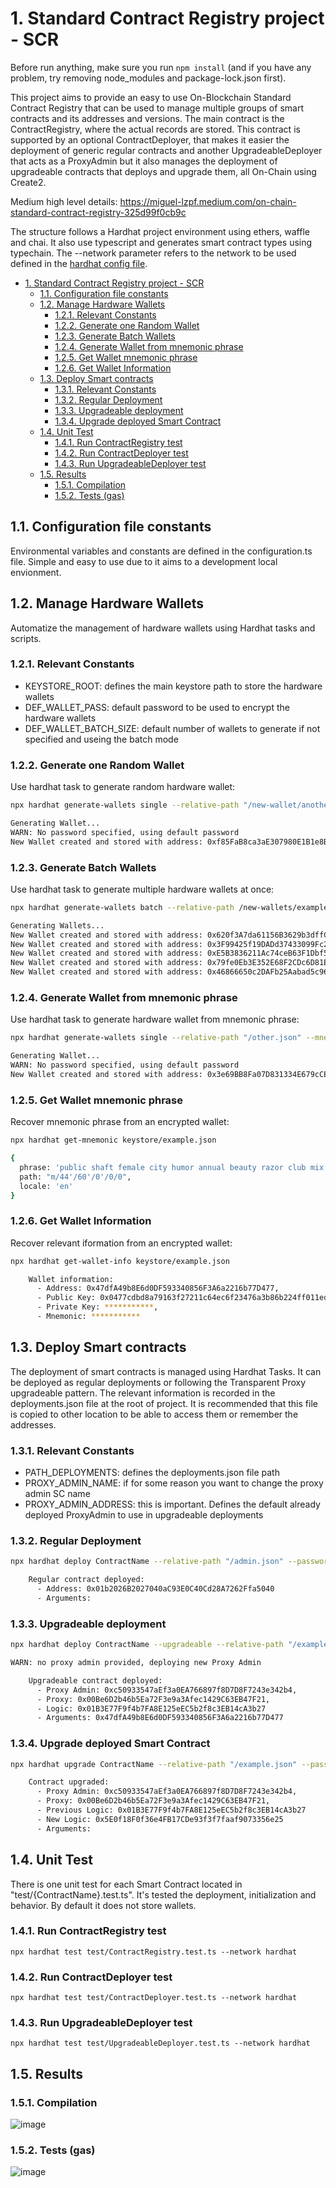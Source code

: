 # 1. Standard Contract Registry project - SCR

Before run anything, make sure you run `npm install` (and if you have any problem, try removing node_modules and package-lock.json first).

This project aims to provide an easy to use On-Blockchain Standard Contract Registry that can be used to manage multiple groups of smart contracts and its addresses and versions. The main contract is the ContractRegistry, where the actual records are stored. This contract is supported by an optional ContractDeployer, that makes it easier the deployment of generic regular contracts and another UpgradeableDeployer that acts as a ProxyAdmin but it also manages the deployment of upgradeable contracts that deploys and upgrade them, all On-Chain using Create2.

Medium high level details: <https://miguel-lzpf.medium.com/on-chain-standard-contract-registry-325d99f0cb9c>

The structure follows a Hardhat project environment using ethers, waffle and chai. It also use typescript and generates smart contract types using typechain. The --network parameter refers to the network to be used defined in the [hardhat config file](./hardhat.config.ts).

- [1. Standard Contract Registry project - SCR](#1-standard-contract-registry-project---scr)
  - [1.1. Configuration file constants](#11-configuration-file-constants)
  - [1.2. Manage Hardware Wallets](#12-manage-hardware-wallets)
    - [1.2.1. Relevant Constants](#121-relevant-constants)
    - [1.2.2. Generate one Random Wallet](#122-generate-one-random-wallet)
    - [1.2.3. Generate Batch Wallets](#123-generate-batch-wallets)
    - [1.2.4. Generate Wallet from mnemonic phrase](#124-generate-wallet-from-mnemonic-phrase)
    - [1.2.5. Get Wallet mnemonic phrase](#125-get-wallet-mnemonic-phrase)
    - [1.2.6. Get Wallet Information](#126-get-wallet-information)
  - [1.3. Deploy Smart contracts](#13-deploy-smart-contracts)
    - [1.3.1. Relevant Constants](#131-relevant-constants)
    - [1.3.2. Regular Deployment](#132-regular-deployment)
    - [1.3.3. Upgradeable deployment](#133-upgradeable-deployment)
    - [1.3.4. Upgrade deployed Smart Contract](#134-upgrade-deployed-smart-contract)
  - [1.4. Unit Test](#14-unit-test)
    - [1.4.1. Run ContractRegistry test](#141-run-contractregistry-test)
    - [1.4.2. Run ContractDeployer test](#142-run-contractdeployer-test)
    - [1.4.3. Run UpgradeableDeployer test](#143-run-upgradeabledeployer-test)
  - [1.5. Results](#15-results)
    - [1.5.1. Compilation](#151-compilation)
    - [1.5.2. Tests (gas)](#152-tests-gas)

## 1.1. Configuration file constants

Environmental variables and constants are defined in the configuration.ts file. Simple and easy to use due to it aims to a development local envionment.

## 1.2. Manage Hardware Wallets

Automatize the management of hardware wallets using Hardhat tasks and scripts.

### 1.2.1. Relevant Constants

- KEYSTORE_ROOT: defines the main keystore path to store the hardware wallets
- DEF_WALLET_PASS: default password to be used to encrypt the hardware wallets
- DEF_WALLET_BATCH_SIZE: default number of wallets to generate if not specified and useing the batch mode

### 1.2.2. Generate one Random Wallet

Use hardhat task to generate random hardware wallet:

```bash
npx hardhat generate-wallets single --relative-path "/new-wallet/another_path/name.json"

Generating Wallet...
WARN: No password specified, using default password
New Wallet created and stored with address: 0xf85FaB8ca3aE307980E1B1e8BF1258B1aED9EDB9 as keystore/new-wallet/another_path/name.json
```

### 1.2.3. Generate Batch Wallets

Use hardhat task to generate multiple hardware wallets at once:

```bash
npx hardhat generate-wallets batch --relative-path /new-wallets/example --password myPassword --entropy whatever --batch-size 5

Generating Wallets...
New Wallet created and stored with address: 0x620f3A7da61156B3629b3dffC59e680b1FbD55C7 as keystore/new-wallets/example00.json
New Wallet created and stored with address: 0x3F99425f19DADd37433099Fc2104dCcd59699464 as keystore/new-wallets/example01.json
New Wallet created and stored with address: 0xE5B3836211Ac74ceB63F1Dbf5FeB9bb55822e413 as keystore/new-wallets/example02.json
New Wallet created and stored with address: 0x79fe0Eb3E352E68F2CDc6D81E6109b5Fb355C24f as keystore/new-wallets/example03.json
New Wallet created and stored with address: 0x46866650c2DAFb25Aabad5c965efCD6602A89Db5 as keystore/new-wallets/example04.json
```

### 1.2.4. Generate Wallet from mnemonic phrase

Use hardhat task to generate hardware wallet from mnemonic phrase:

```bash
npx hardhat generate-wallets single --relative-path "/other.json" --mnemonic "public shaft female city humor annual beauty razor club mix trip blossom"

Generating Wallet...
WARN: No password specified, using default password
New Wallet created and stored with address: 0x3e69BB8Fa07D831334E679cCEbBaB36DC42C4834 as keystore/other.json
```

### 1.2.5. Get Wallet mnemonic phrase

Recover mnemonic phrase from an encrypted wallet:

```bash
npx hardhat get-mnemonic keystore/example.json

{
  phrase: 'public shaft female city humor annual beauty razor club mix trip blossom',
  path: "m/44'/60'/0'/0/0",
  locale: 'en'
}
```

### 1.2.6. Get Wallet Information

Recover relevant iformation from an encrypted wallet:

```bash
npx hardhat get-wallet-info keystore/example.json

    Wallet information:
      - Address: 0x47dfA49b8E6d0DF593340856F3A6a2216b77D477,
      - Public Key: 0x0477cdbd8a79163f27211c64ec6f23476a3b86b224ff011ed42cd98f40bf59fb1d05d56339099957b398d6b801079b9c88ac6501d434e95099b4c3c1501e02d80b,
      - Private Key: ***********,
      - Mnemonic: ***********
```

## 1.3. Deploy Smart contracts

The deployment of smart contracts is managed using Hardhat Tasks. It can be deployed as regular deployments or following the Transparent Proxy upgradeable pattern. The relevant information is recorded in the deployments.json file at the root of project. It is recommended that this file is copied to other location to be able to access them or remember the addresses.

### 1.3.1. Relevant Constants

- PATH_DEPLOYMENTS: defines the deployments.json file path
- PROXY_ADMIN_NAME: if for some reason you want to change the proxy admin SC name
- PROXY_ADMIN_ADDRESS: this is important. Defines the default already deployed ProxyAdmin to use in upgradeable deployments

### 1.3.2. Regular Deployment

```bash
npx hardhat deploy ContractName --relative-path "/admin.json" --password "PaSs_W0Rd" --network ganache

    Regular contract deployed:
      - Address: 0x01b2026B2027040aC93E0C40Cd28A7262Ffa5040
      - Arguments:
```

### 1.3.3. Upgradeable deployment

```bash
npx hardhat deploy ContractName --upgradeable --relative-path "/example.json" --password "PaSs_W0Rd" --args '[["0x47dfA49b8E6d0DF593340856F3A6a2216b77D477"]]' --network ganache

WARN: no proxy admin provided, deploying new Proxy Admin

    Upgradeable contract deployed:
      - Proxy Admin: 0xc50933547aEf3a0EA766897f8D7D8F7243e342b4,
      - Proxy: 0x00Be6D2b46b5Ea72F3e9a3Afec1429C63EB47F21,
      - Logic: 0x01B3E77F9f4b7FA8E125eEC5b2f8c3EB14cA3b27
      - Arguments: 0x47dfA49b8E6d0DF593340856F3A6a2216b77D477
```

### 1.3.4. Upgrade deployed Smart Contract

```bash
npx hardhat upgrade ContractName --relative-path "/example.json" --password "PaSs_W0Rd" --proxy "0x00Be6D2b46b5Ea72F3e9a3Afec1429C63EB47F21" --network ganache

    Contract upgraded:
      - Proxy Admin: 0xc50933547aEf3a0EA766897f8D7D8F7243e342b4,
      - Proxy: 0x00Be6D2b46b5Ea72F3e9a3Afec1429C63EB47F21,
      - Previous Logic: 0x01B3E77F9f4b7FA8E125eEC5b2f8c3EB14cA3b27
      - New Logic: 0x5E0f18F0f36e4FB17CDe93f3f7faaf9073356e25
      - Arguments:
```

## 1.4. Unit Test

There is one unit test for each Smart Contract located in "test/{ContractName}.test.ts". It's tested the deployment, initialization and behavior. By default it does not store wallets.

### 1.4.1. Run ContractRegistry test

`npx hardhat test test/ContractRegistry.test.ts --network hardhat`

### 1.4.2. Run ContractDeployer test

`npx hardhat test test/ContractDeployer.test.ts --network hardhat`

### 1.4.3. Run UpgradeableDeployer test

`npx hardhat test test/UpgradeableDeployer.test.ts --network hardhat`

## 1.5. Results

### 1.5.1. Compilation

![image](https://user-images.githubusercontent.com/10762009/183726040-dfc398ff-08b9-41cb-b0a7-855e15513680.png)

### 1.5.2. Tests (gas)

![image](https://user-images.githubusercontent.com/10762009/183726054-c65de528-4786-4fdc-920a-c8fdbf56fcbe.png)
